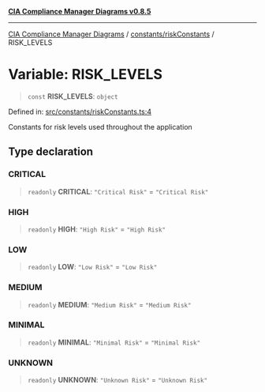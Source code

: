 [**CIA Compliance Manager Diagrams v0.8.5**](../../../README.md)

***

[CIA Compliance Manager Diagrams](../../../modules.md) / [constants/riskConstants](../README.md) / RISK\_LEVELS

# Variable: RISK\_LEVELS

> `const` **RISK\_LEVELS**: `object`

Defined in: [src/constants/riskConstants.ts:4](https://github.com/Hack23/cia-compliance-manager/blob/eca22610f41e5f6b6c0cece88769b1ffbe9db4bd/src/constants/riskConstants.ts#L4)

Constants for risk levels used throughout the application

## Type declaration

### CRITICAL

> `readonly` **CRITICAL**: `"Critical Risk"` = `"Critical Risk"`

### HIGH

> `readonly` **HIGH**: `"High Risk"` = `"High Risk"`

### LOW

> `readonly` **LOW**: `"Low Risk"` = `"Low Risk"`

### MEDIUM

> `readonly` **MEDIUM**: `"Medium Risk"` = `"Medium Risk"`

### MINIMAL

> `readonly` **MINIMAL**: `"Minimal Risk"` = `"Minimal Risk"`

### UNKNOWN

> `readonly` **UNKNOWN**: `"Unknown Risk"` = `"Unknown Risk"`
